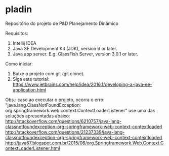 # pladin
Repositório do projeto de P&amp;D Planejamento Dinâmico

Requisitos:

1) Intellij IDEA
2) Java SE Development Kit (JDK), version 6 or later.
3) Java app server. E.g. GlassFish Server, version 3.0.1 or later.


Como iniciar:

1) Baixe o projeto com git (git clone).
2) Siga este tutorial: https://www.jetbrains.com/help/idea/2016.1/developing-a-java-ee-application.html


Obs.: caso ao executar o projeto, ocorra o erro: "java.lang.ClassNotFoundException: org.springframework.web.context.ContextLoaderListener"
use uma das soluções apresentadas abaixo:
http://stackoverflow.com/questions/6210757/java-lang-classnotfoundexception-org-springframework-web-context-contextloaderl
http://stackoverflow.com/questions/21237339/java-lang-classnotfoundexception-org-springframework-web-context-contextloaderl
http://java67.blogspot.com.br/2015/06/org.Springframework.Web.Context.ContextLoaderListener.html

